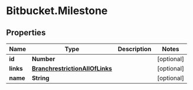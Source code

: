 # Bitbucket.Milestone

## Properties

Name | Type | Description | Notes
------------ | ------------- | ------------- | -------------
**id** | **Number** |  | [optional] 
**links** | [**BranchrestrictionAllOfLinks**](BranchrestrictionAllOfLinks.md) |  | [optional] 
**name** | **String** |  | [optional] 



